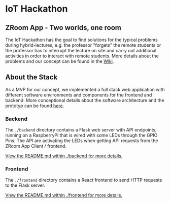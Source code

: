 # IoT Hackathon

## ZRoom App - Two worlds, one room

The IoT Hackathon has the goal to find solutions for the typical problems during hybrid-lectures, e.g. the professor "forgets" the remote students or the professor has to interrupt the lecture on site and carry out additional activities in order to interact with remote students. More details about the problems and our concept can be found in the [Wiki](https://gitlab.reutlingen-university.de/SCCA/ZRoom_App/-/wikis/2-Konzeption-&-Anwendungsidee/2.1-Alltagssituation).

## About the Stack

As a MVP for our concept, we implemented a full stack web application with different software environments and components for the frontend and backend. More conceptional details about the software architecture and the prototyp can be found [here](https://gitlab.reutlingen-university.de/SCCA/ZRoom_App/-/wikis/3-Vorgehen-Prototyp-Implementierung).

### Backend

The `./backend` directory contains a Flask web server with API endpoints, running on a RaspberryPi that is wired with some LEDs through the GPIO Pins. The API are activating the LEDs when getting API requests from the ZRoom App Client / frontend.

[View the README.md within ./backend for more details.](https://gitlab.reutlingen-university.de/SCCA/ZRoom_App/-/tree/main/backend)

### Frontend

The `./frontend` directory contains a React frontend to send HTTP requests to the Flask server. 

[View the README.md within ./frontend for more details.](https://gitlab.reutlingen-university.de/SCCA/ZRoom_App/-/tree/main/frontend)
